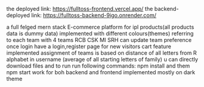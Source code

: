 the deployed link:  https://fulltoss-frontend.vercel.app/
the backend-deployed link:  https://fulltoss-backend-9igo.onrender.com/

a full felged mern stack E-commerce platform for ipl products(all products data is dummy data)
implemented with different colours(themes) referring to each team with 4 teams RCB CSK MI SRH
can update team preference once login
have a login,register page for new visitors
cart feature implemented
assignment of teams is based on distance of all letters from R alphabet in username (average of all starting letters of family)
u can directly download files and to run run following commands:  npm install and them npm start work for boh backend and frontend
implemented mostly on dark theme
